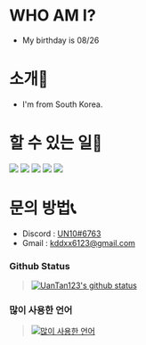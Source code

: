 # WHO AM I?
 - My birthday is 08/26

# 소개📢
- I'm from South Korea.

# 할 수 있는 일🔧
<img src="https://img.shields.io/badge/Python-3766AB?style=flat-square&logo=Python&logoColor=white"/></a>
<img src="https://img.shields.io/badge/Kotlin-A566FF?style=flat-square&logo=Kotlin&logoColor=white"/></a>
<img src="https://img.shields.io/badge/CSharp-238120?style=flat-square&logo=CSharp&logoColor=white"/></a>
<img src="https://img.shields.io/badge/AdobePremierePro-9999FF?style=flat-square&logo=AdobePremierePro&logoColor=white"/></a>
<img src="https://img.shields.io/badge/Github-181717?style=flat-square&logo=Github&logoColor=white"/></a>

# 문의 방법📞
- Discord : [UN10#6763](https://discord.com/users/445529063528857611)
- Gmail : kddxx6123@gmail.com

### Github Status
> [![UanTan123's github status](https://github-readme-stats.vercel.app/api?username=UanTan123)](https://github.com/UanTan123)

### 많이 사용한 언어
> [![많이 사용한 언어](https://github-readme-stats.vercel.app/api/top-langs/?username=UanTan123)](https://github.com/UanTan123)
